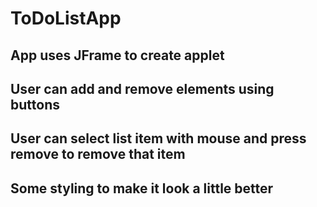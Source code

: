 # ToDoListApp
## App uses JFrame to create applet
## User can add and remove elements using buttons 
## User can select list item with mouse and press remove to remove that item
## Some styling to make it look a little better
